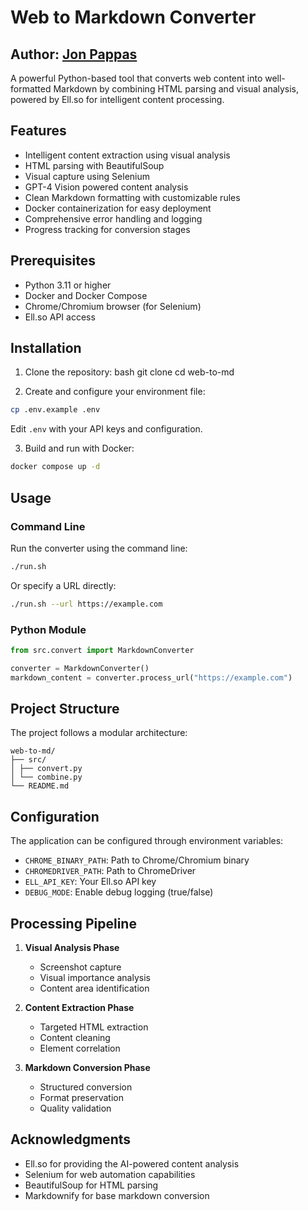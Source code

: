 # Web to Markdown Converter

## Author: [Jon Pappas](https://github.com/matt-rickard)

A powerful Python-based tool that converts web content into well-formatted Markdown by combining HTML parsing and visual analysis, powered by Ell.so for intelligent content processing.

## Features

- Intelligent content extraction using visual analysis
- HTML parsing with BeautifulSoup
- Visual capture using Selenium
- GPT-4 Vision powered content analysis
- Clean Markdown formatting with customizable rules
- Docker containerization for easy deployment
- Comprehensive error handling and logging
- Progress tracking for conversion stages

## Prerequisites

- Python 3.11 or higher
- Docker and Docker Compose
- Chrome/Chromium browser (for Selenium)
- Ell.so API access

## Installation

1. Clone the repository:
bash
git clone <repository-url>
cd web-to-md

2. Create and configure your environment file:
```bash
cp .env.example .env
```

Edit `.env` with your API keys and configuration.

3. Build and run with Docker:
```bash
docker compose up -d
```

## Usage

### Command Line

Run the converter using the command line:

```bash
./run.sh
```

Or specify a URL directly:

```bash
./run.sh --url https://example.com
```

### Python Module

```python
from src.convert import MarkdownConverter

converter = MarkdownConverter()
markdown_content = converter.process_url("https://example.com")
```

## Project Structure

The project follows a modular architecture:

```text
web-to-md/
├── src/
│ ├── convert.py
│ └── combine.py
└── README.md
```

## Configuration

The application can be configured through environment variables:

- `CHROME_BINARY_PATH`: Path to Chrome/Chromium binary
- `CHROMEDRIVER_PATH`: Path to ChromeDriver
- `ELL_API_KEY`: Your Ell.so API key
- `DEBUG_MODE`: Enable debug logging (true/false)

## Processing Pipeline

1. **Visual Analysis Phase**
   - Screenshot capture
   - Visual importance analysis
   - Content area identification

2. **Content Extraction Phase**
   - Targeted HTML extraction
   - Content cleaning
   - Element correlation

3. **Markdown Conversion Phase**
   - Structured conversion
   - Format preservation
   - Quality validation

## Acknowledgments

- Ell.so for providing the AI-powered content analysis
- Selenium for web automation capabilities
- BeautifulSoup for HTML parsing
- Markdownify for base markdown conversion